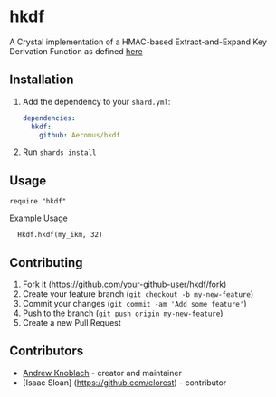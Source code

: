 # hkdf

A Crystal implementation of a HMAC-based Extract-and-Expand Key Derivation Function as defined [here](https://datatracker.ietf.org/doc/html/rfc5869)

## Installation

1. Add the dependency to your `shard.yml`:

   ```yaml
   dependencies:
     hkdf:
       github: Aeromus/hkdf
   ```

2. Run `shards install`

## Usage

```crystal
require "hkdf"
```

Example Usage
```crystal
  Hkdf.hkdf(my_ikm, 32)
```

## Contributing

1. Fork it (<https://github.com/your-github-user/hkdf/fork>)
2. Create your feature branch (`git checkout -b my-new-feature`)
3. Commit your changes (`git commit -am 'Add some feature'`)
4. Push to the branch (`git push origin my-new-feature`)
5. Create a new Pull Request

## Contributors

- [Andrew Knoblach](https://github.com/Aeromus) - creator and maintainer
- [Isaac Sloan] (https://github.com/elorest)    - contributor 

